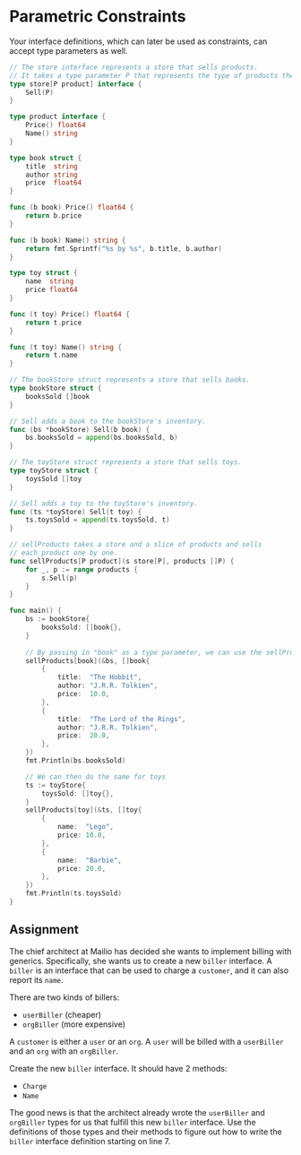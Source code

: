 # Parametric Constraints

Your interface definitions, which can later be used as constraints, can accept type parameters as well.

```go
// The store interface represents a store that sells products.
// It takes a type parameter P that represents the type of products the store sells.
type store[P product] interface {
	Sell(P)
}

type product interface {
	Price() float64
	Name() string
}

type book struct {
	title  string
	author string
	price  float64
}

func (b book) Price() float64 {
	return b.price
}

func (b book) Name() string {
	return fmt.Sprintf("%s by %s", b.title, b.author)
}

type toy struct {
	name  string
	price float64
}

func (t toy) Price() float64 {
	return t.price
}

func (t toy) Name() string {
	return t.name
}

// The bookStore struct represents a store that sells books.
type bookStore struct {
	booksSold []book
}

// Sell adds a book to the bookStore's inventory.
func (bs *bookStore) Sell(b book) {
	bs.booksSold = append(bs.booksSold, b)
}

// The toyStore struct represents a store that sells toys.
type toyStore struct {
	toysSold []toy
}

// Sell adds a toy to the toyStore's inventory.
func (ts *toyStore) Sell(t toy) {
	ts.toysSold = append(ts.toysSold, t)
}

// sellProducts takes a store and a slice of products and sells
// each product one by one.
func sellProducts[P product](s store[P], products []P) {
	for _, p := range products {
		s.Sell(p)
	}
}

func main() {
	bs := bookStore{
		booksSold: []book{},
	}
    
    // By passing in "book" as a type parameter, we can use the sellProducts function to sell books in a bookStore
	sellProducts[book](&bs, []book{
		{
			title:  "The Hobbit",
			author: "J.R.R. Tolkien",
			price:  10.0,
		},
		{
			title:  "The Lord of the Rings",
			author: "J.R.R. Tolkien",
			price:  20.0,
		},
	})
	fmt.Println(bs.booksSold)

    // We can then do the same for toys
	ts := toyStore{
		toysSold: []toy{},
	}
	sellProducts[toy](&ts, []toy{
		{
			name:  "Lego",
			price: 10.0,
		},
		{
			name:  "Barbie",
			price: 20.0,
		},
	})
	fmt.Println(ts.toysSold)
}
```

## Assignment

The chief architect at Mailio has decided she wants to implement billing with generics. Specifically, she wants us to create a new `biller` interface. A `biller` is an interface that can be used to charge a `customer`, and it can also report its `name`.

There are two kinds of billers:

* `userBiller` (cheaper)
* `orgBiller` (more expensive)

A `customer` is either a `user` or an `org`. A `user` will be billed with a `userBiller` and an `org` with an `orgBiller`.

Create the new `biller` interface. It should have 2 methods:

* `Charge`
* `Name`

The good news is that the architect already wrote the `userBiller` and `orgBiller` types for us that fulfill this new `biller` interface. Use the definitions of those types and their methods to figure out how to write the `biller` interface definition starting on line 7.

